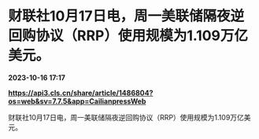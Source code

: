 # 财联社10月17日电，周一美联储隔夜逆回购协议（RRP）使用规模为1.109万亿美元。

**2023-10-16 17:17**

**https://api3.cls.cn/share/article/1486804?os=web&sv=7.7.5&app=CailianpressWeb**

财联社10月17日电，周一美联储隔夜逆回购协议（RRP）使用规模为1.109万亿美元。